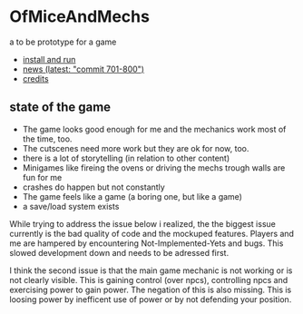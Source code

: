 # OfMiceAndMechs
a to be prototype for a game

* [install and run](INSTALL.md)
* [news (latest: "commit 701-800")](NEWS.md)
* [credits](CREDITS.md)

## state of the game

* The game looks good enough for me and the mechanics work most of the time, too.
* The cutscenes need more work but they are ok for now, too.
* there is a lot of storytelling (in relation to other content)
* Minigames like fireing the ovens or driving the mechs trough walls are fun for me
* crashes do happen but not constantly
* The game feels like a game (a boring one, but like a game)
* a save/load system exists

While trying to address the issue below i realized, the the biggest issue currently is the bad quality of code and the mockuped features. Players and me are hampered by encountering Not-Implemented-Yets and bugs. This slowed development down and needs to be adressed first.

I think the second issue is that the main game mechanic is not working or is not clearly visible. This is gaining control (over npcs), controlling npcs and exercising power to gain power. The negation of this is also missing. This is loosing power by inefficent use of power or by not defending your position.
